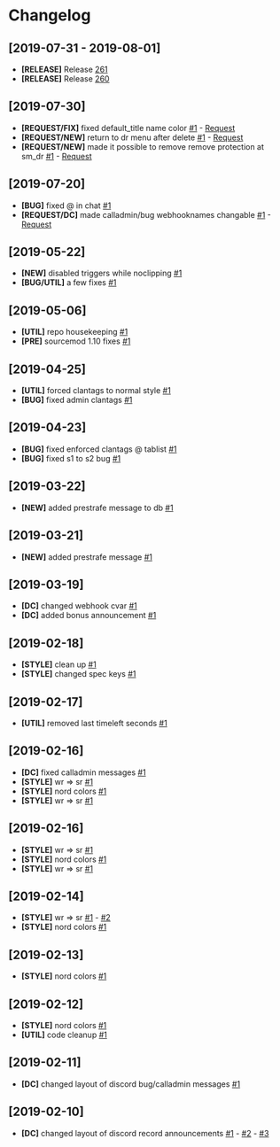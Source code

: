 # Changelog

[2019-07-31 - 2019-08-01]
---
* **[RELEASE]** Release [261](https://github.com/totles/z4lab-surftimer/tree/261)
* **[RELEASE]** Release [260](https://github.com/totles/z4lab-surftimer/tree/2.6)

[2019-07-30]
---
* **[REQUEST/FIX]** fixed default_title name color [#1](https://github.com/totles/z4lab-surftimer/commit/4381c12b61fba33ed678f61f648d5f870c1e79b3) - [Request](https://github.com/totles/z4lab-surftimer/issues/24)
* **[REQUEST/NEW]** return to dr menu after delete [#1](https://github.com/totles/z4lab-surftimer/commit/ae632a2c43d8ee9fbb9f81590cca44bc15c409d0) - [Request](https://github.com/totles/z4lab-surftimer/issues/27)
* **[REQUEST/NEW]** made it possible to remove remove protection at sm_dr [#1](https://github.com/totles/z4lab-surftimer/commit/83c01b34f124a4199fae3e730476374a94d14943) - [Request](https://github.com/totles/z4lab-surftimer/issues/27)

[2019-07-20]
---
* **[BUG]** fixed @ in chat [#1](https://github.com/totles/z4lab-surftimer/commit/fed31a8b9c06d94fad5414c591a748ccb142c463)
* **[REQUEST/DC]** made calladmin/bug webhooknames changable [#1](https://github.com/totles/z4lab-surftimer/commit/ece5ffcb5d64b17c86ff1f196fcf6e592369c907) - [Request](https://github.com/totles/z4lab-surftimer/issues/23)

[2019-05-22]
---
* **[NEW]** disabled triggers while noclipping [#1](https://github.com/totles/z4lab-surftimer/commit/a4065177b8c2453e4fe6249a514dba1f79bf55a2)
* **[BUG/UTIL]** a few fixes [#1](https://github.com/totles/z4lab-surftimer/commit/43d7dbe58bb485f8bf7856d05ddd46c178618319)

[2019-05-06]
---
* **[UTIL]** repo housekeeping [#1](https://github.com/totles/z4lab-surftimer/commit/dc7a0a9fe631e20c81c18182c720392b50236804)
* **[PRE]** sourcemod 1.10 fixes [#1](https://github.com/totles/z4lab-surftimer/commit/b31ff454b9182d2e4b3b96fb555f309732945fd7)

[2019-04-25]
---
* **[UTIL]** forced clantags to normal style [#1](https://github.com/totles/z4lab-surftimer/commit/d030af6ba92a89a6f55448346accf52fb5118db2)
* **[BUG]** fixed admin clantags [#1](https://github.com/totles/z4lab-surftimer/commit/4848dff2e0b95884da580286bacb4822069eb8e5)

[2019-04-23]
---
* **[BUG]** fixed enforced clantags @ tablist [#1](https://github.com/totles/z4lab-surftimer/commit/e0012df4f25916bc6502d55806e9124f6c35e521)
* **[BUG]** fixed s1 to s2 bug [#1](https://github.com/totles/z4lab-surftimer/commit/d7892b7aadbbde5a4d8f6802471f7be5791c12a7)

[2019-03-22]
---
* **[NEW]** added prestrafe message to db [#1](https://github.com/totles/z4lab-surftimer/commit/992abc555895ea835070e47ced69efd8508c0ec6)

[2019-03-21]
---
* **[NEW]** added prestrafe message [#1](https://github.com/totles/z4lab-surftimer/commit/385ccbe8d187e3ac0904eb7776df76a726118983)

[2019-03-19]
---
* **[DC]** changed webhook cvar [#1](https://github.com/totles/z4lab-surftimer/commit/7f5ca1dd1f170aa50359edd340ca98e25029d8a6)
* **[DC]** added bonus announcement [#1](https://github.com/totles/z4lab-surftimer/commit/a30fb691121ace576134c27e26fd5ddb70171f60)

[2019-02-18]
---
* **[STYLE]** clean up [#1](https://github.com/totles/z4lab-surftimer/commit/bb78a4478337a504d5521b8ecec58c0623877751)
* **[STYLE]** changed spec keys [#1](https://github.com/totles/z4lab-surftimer/commit/f88a0a77ab972b9c25fec1c39ceeb95c655c8c4d)

[2019-02-17]
---
* **[UTIL]** removed last timeleft seconds [#1](https://github.com/totles/z4lab-surftimer/commit/6f73aca9b84105f0f883c1e257859af54510cc80)

[2019-02-16]
---
* **[DC]** fixed calladmin messages [#1](https://github.com/totles/z4lab-surftimer/commit/ede06c446bdac87b3c826691a5cb0f8124bdf7b7)
* **[STYLE]** wr => sr [#1](https://github.com/totles/z4lab-surftimer/commit/621b8003fb5a3c8356271205492f274499b0f2a3)
* **[STYLE]** nord colors [#1](https://github.com/totles/z4lab-surftimer/commit/195e4cdd88d7b940a8c345497a438814189b7c62)
* **[STYLE]** wr => sr [#1](https://github.com/totles/z4lab-surftimer/commit/4b4d2fdcf9cf6d84503a695a18f30a6037e9e33d)

[2019-02-16]
---
* **[STYLE]** wr => sr [#1](https://github.com/totles/z4lab-surftimer/commit/621b8003fb5a3c8356271205492f274499b0f2a3)
* **[STYLE]** nord colors [#1](https://github.com/totles/z4lab-surftimer/commit/195e4cdd88d7b940a8c345497a438814189b7c62)
* **[STYLE]** wr => sr [#1](https://github.com/totles/z4lab-surftimer/commit/4b4d2fdcf9cf6d84503a695a18f30a6037e9e33d)

[2019-02-14]
---
* **[STYLE]** wr => sr [#1](https://github.com/totles/z4lab-surftimer/commit/ec0abddcf0508a86305fa618bd0f099c7a60fec5) - [#2](https://github.com/totles/z4lab-surftimer/commit/ff816ab14928f390f361d7cffd0b8e4a9901944c)
* **[STYLE]** nord colors [#1](https://github.com/totles/z4lab-surftimer/commit/bb5ec236f807ddfdf87adf4f19d00d0a187007ab)

[2019-02-13]
---
* **[STYLE]** nord colors [#1](https://github.com/totles/z4lab-surftimer/commit/a08650ff6f091df69d88afb6040af0858d2f63ab)

[2019-02-12]
---
* **[STYLE]** nord colors [#1](https://github.com/totles/z4lab-surftimer/commit/d5aad915d5a799cd0ca7418ec5c4eae2d311f707)
* **[UTIL]** code cleanup [#1](https://github.com/totles/z4lab-surftimer/commit/7342d245c6d5ba48fcc10da77ef59b151117e254)

[2019-02-11]
---
* **[DC]** changed layout of discord bug/calladmin messages [#1](https://github.com/totles/z4lab-surftimer/commit/16430e1be29e4497295d3b99a256baa98f2da6d4)

[2019-02-10]
---
* **[DC]** changed layout of discord record announcements [#1](https://github.com/totles/z4lab-surftimer/commit/a601fbe1208795a294075929b3a5d43e3ff23155) - [#2](https://github.com/totles/z4lab-surftimer/commit/e40050f25cf6eeb3c12df51a04b9c48c575e91c1) - [#3](https://github.com/totles/z4lab-surftimer/commit/6d61bdc6e926c94b863550300b021e672844a4c6)